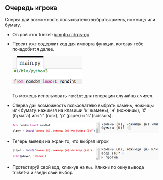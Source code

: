 ## Очередь игрока

Сперва дай возможность пользователю выбрать камень, ножницы или бумагу.

+ Открой этот trinket: <a href="http://jumpto.cc/rps-go" target="_blank">jumpto.cc/rps-go</a>.

+ Проект уже содержит код для импорта функции, которая тебе понадобится далее.
    
    ![снимок экрана](images/rps-imports.png)
    
    Ты можешь использовать `randint` для генерации случайных чисел.

+ Сперва дай возможность пользователю выбрать камень, ножницы или бумагу, нажимая на клавиши 'к' (камень), 'н' (ножницы), 'б' (бумага) или 'r' (rock), 'p' (paper) и 's' (scissors).
    
    ![снимок экрана](images/rps-input.png)

+ Теперь выведи на экран то, что выбрал игрок:
    
    ![снимок экрана](images/rps-player.png)

+ Протестируй свой код, кликнув на `Run`. Кликни по окну вывода trinket-а и введи свой выбор.
